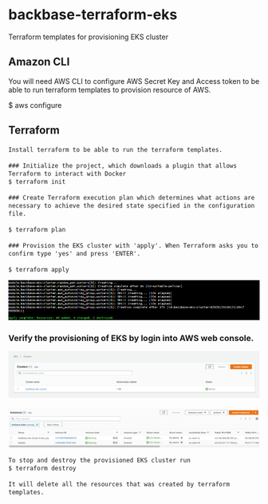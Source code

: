 # backbase-terraform-eks
Terraform templates for provisioning EKS cluster

## Amazon CLI

You will need AWS CLI to configure AWS Secret Key and Access token to be able to run terraform templates to provision resource of AWS.

$ aws configure
## Terraform
```
Install terraform to be able to run the terraform templates.

### Initialize the project, which downloads a plugin that allows Terraform to interact with Docker
$ terraform init

### Create Terraform execution plan which determines what actions are necessary to achieve the desired state specified in the configuration file.

$ terraform plan

### Provision the EKS cluster with 'apply'. When Terraform asks you to confirm type 'yes' and press 'ENTER'.

$ terraform apply
```
![Terraform apply response](https://github.com/rohitvermasrt/backbase-terraform-eks/blob/main/images/tf_apply_response.png?raw=true)

### Verify the provisioning of EKS by login into AWS web console.

![AWS EKS](https://github.com/rohitvermasrt/backbase-terraform-eks/blob/main/images/eks_cluster.png?raw=true)

![AWS EC2 Node](https://github.com/rohitvermasrt/backbase-terraform-eks/blob/main/images/ec2-cluster.png?raw=true)

```
To stop and destroy the provisioned EKS cluster run
$ terraform destroy

It will delete all the resources that was created by terraform templates.
```
##

